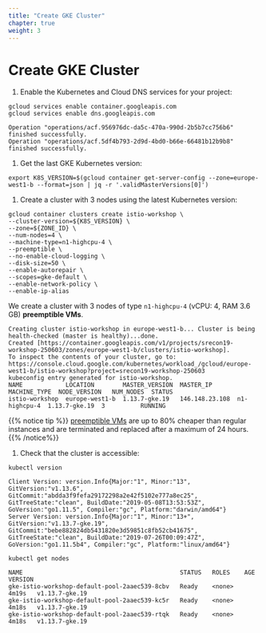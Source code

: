 ```yaml
---
title: "Create GKE Cluster"
chapter: true
weight: 3
---
```

# Create GKE Cluster
<!-- **Duration**: 5:00 -->

1. Enable the Kubernetes and Cloud DNS services for your project:

```shell
gcloud services enable container.googleapis.com
gcloud services enable dns.googleapis.com
```

```
Operation "operations/acf.956976dc-da5c-470a-990d-2b5b7cc756b6" finished successfully.
Operation "operations/acf.5df4b793-2d9d-4bd0-b66e-66481b12b9b8" finished successfully.
```

1. Get the last GKE Kubernetes version:  

```
export K8S_VERSION=$(gcloud container get-server-config --zone=europe-west1-b --format=json | jq -r '.validMasterVersions[0]')
```

1. Create a cluster with 3 nodes using the latest Kubernetes version:

```
gcloud container clusters create istio-workshop \
--cluster-version=${K8S_VERSION} \
--zone=${ZONE_ID} \
--num-nodes=4 \
--machine-type=n1-highcpu-4 \
--preemptible \
--no-enable-cloud-logging \
--disk-size=50 \
--enable-autorepair \
--scopes=gke-default \
--enable-network-policy \
--enable-ip-alias
```

We create a cluster with 3 nodes of type `n1-highcpu-4` (vCPU: 4, RAM 3.6 GB) **preemptible VMs**.

```shell
Creating cluster istio-workshop in europe-west1-b... Cluster is being health-checked (master is healthy)...done.                                                                                           
Created [https://container.googleapis.com/v1/projects/srecon19-workshop-250603/zones/europe-west1-b/clusters/istio-workshop].
To inspect the contents of your cluster, go to: https://console.cloud.google.com/kubernetes/workload_/gcloud/europe-west1-b/istio-workshop?project=srecon19-workshop-250603
kubeconfig entry generated for istio-workshop.
NAME            LOCATION        MASTER_VERSION  MASTER_IP       MACHINE_TYPE  NODE_VERSION   NUM_NODES  STATUS
istio-workshop  europe-west1-b  1.13.7-gke.19   146.148.23.108  n1-highcpu-4  1.13.7-gke.19  3          RUNNING
```

{{% notice tip %}}
[preemptible VMs](https://cloud.google.com/preemptible-vms/) are up to 80% cheaper than regular instances and are terminated and replaced after a maximum of 24 hours.
{{% /notice%}}

1. Check that the cluster is accessible:

```
kubectl version
```
```shell
Client Version: version.Info{Major:"1", Minor:"13", GitVersion:"v1.13.6", GitCommit:"abdda3f9fefa29172298a2e42f5102e777a8ec25", GitTreeState:"clean", BuildDate:"2019-05-08T13:53:53Z", GoVersion:"go1.11.5", Compiler:"gc", Platform:"darwin/amd64"}
Server Version: version.Info{Major:"1", Minor:"13+", GitVersion:"v1.13.7-gke.19", GitCommit:"bebe882824db5431820e3d59851c8fb52cb41675", GitTreeState:"clean", BuildDate:"2019-07-26T00:09:47Z", GoVersion:"go1.11.5b4", Compiler:"gc", Platform:"linux/amd64"}
```

```
kubectl get nodes
```

```shell
NAME                                            STATUS   ROLES    AGE     VERSION
gke-istio-workshop-default-pool-2aaec539-8cbv   Ready    <none>   4m19s   v1.13.7-gke.19
gke-istio-workshop-default-pool-2aaec539-kc5r   Ready    <none>   4m18s   v1.13.7-gke.19
gke-istio-workshop-default-pool-2aaec539-rtqk   Ready    <none>   4m18s   v1.13.7-gke.19
```
